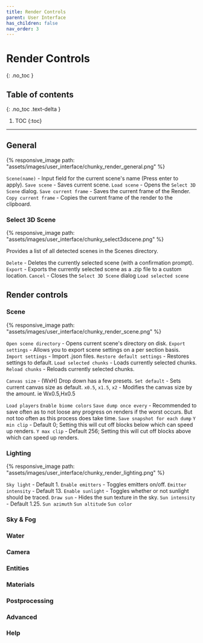 ```yaml
---
title: Render Controls
parent: User Interface
has_children: false
nav_order: 3
---
```


# Render Controls
{: .no_toc }

## Table of contents
{: .no_toc .text-delta }

1. TOC
{:toc}

---

## General

{% responsive_image path: "assets/images/user_interface/chunky_render_general.png" %}

`Scene(name)` - Input field for the current scene's name (Press enter to apply).
`Save scene` - Saves current scene.
`Load scene` - Opens the `Select 3D Scene` dialog.
`Save current frame` - Saves the current frame of the Render.
`Copy current frame` - Copies the current frame of the render to the clipboard.

### Select 3D Scene

{% responsive_image path: "assets/images/user_interface/chunky_select3dscene.png" %}

Provides a list of all detected scenes in the Scenes directory.

`Delete` - Deletes the currently selected scene (with a confirmation prompt).
`Export` - Exports the currently selected scene as a .zip file to a custom location.
`Cancel` - Closes the `Select 3D Scene` dialog
`Load selected scene`

## Render controls

### Scene

{% responsive_image path: "assets/images/user_interface/chunky_render_scene.png" %}

`Open scene directory` - Opens current scene's directory on disk.
`Export settings` - Allows you to export scene settings on a per section basis.
`Import settings` - Import .json files.
`Restore default settings` - Restores settings to default.
`Load selected chunks` - Loads currently selected chunks.
`Reload chunks` - Reloads currently selected chunks.

`Canvas size` - (WxH) Drop down has a few presets.
`Set default` - Sets current canvas size as default.
`x0.5`, `x1.5`, `x2` - Modifies the canvas size by the amount. ie Wx0.5,Hx0.5

`Load players`
`Enable biome colors`
`Save dump once every` - Recommended to save often as to not loose any progress on renders if the worst occurs. But not too often as this process does take time.
`Save snapshot for each dump`
`Y min clip` - Default 0; Setting this will cut off blocks below which can speed up renders.
`Y max clip` - Default 256; Setting this will cut off blocks above which can speed up renders.

### Lighting

{% responsive_image path: "assets/images/user_interface/chunky_render_lighting.png" %}

`Sky light` - Default 1.
`Enable emitters` - Toggles emitters on/off.
`Emitter intensity` - Default 13.
`Enable sunlight` - Toggles whether or not sunlight should be traced.
`Draw sun` - Hides the sun texture in the sky.
`Sun intensity` - Default 1.25.
`Sun azimuth`
`Sun altitude`
`Sun color`

### Sky & Fog

### Water

### Camera

### Entities

### Materials

### Postprocessing

### Advanced

### Help
